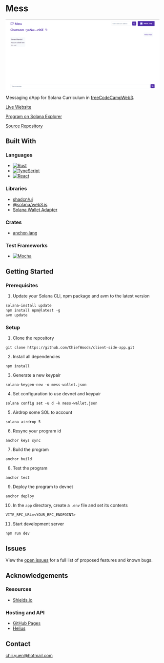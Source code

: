 # Mess

![Preview](preview.png)

Messaging dApp for Solana Curriculum in [freeCodeCampWeb3](https://web3.freecodecamp.org/).

[Live Website](https://chiefwoods.github.io/client-side-app/)

[Program on Solana Explorer](https://explorer.solana.com/address/MESSWwDyEZF9D63ktc12VGEGA6huravzPNJj9gjYFqq?cluster=devnet)

[Source Repository](https://github.com/ChiefWoods/client-side-app)

## Built With

### Languages

- [![Rust](https://img.shields.io/badge/Rust-f75008?style=for-the-badge&logo=rust)](https://www.rust-lang.org/)
- [![TypeScript](https://img.shields.io/badge/TypeScript-ffffff?style=for-the-badge&logo=typescript)](https://www.typescriptlang.org/)
- [![React](https://img.shields.io/badge/React-23272f?style=for-the-badge&logo=react)](https://react.dev/)

### Libraries

- [shadcn/ui](https://ui.shadcn.com/)
- [@solana/web3.js](https://solana-labs.github.io/solana-web3.js/)
- [Solana Wallet Adapter](https://github.com/anza-xyz/wallet-adapter)

### Crates

- [anchor-lang](https://docs.rs/anchor-lang/0.30.1/anchor_lang/index.html)

### Test Frameworks

- [![Mocha](https://img.shields.io/badge/Mocha-ffffff?style=for-the-badge&logo=mocha)](https://mochajs.org/)

## Getting Started

### Prerequisites

1. Update your Solana CLI, npm package and avm to the latest version

```
solana-install update
npm install npm@latest -g
avm update
```

### Setup

1. Clone the repository

```
git clone https://github.com/ChiefWoods/client-side-app.git
```

2. Install all dependencies

```
npm install
```

3. Generate a new keypair

```
solana-keygen-new -o mess-wallet.json
```

4. Set configuration to use devnet and keypair

```
solana config set -u d -k mess-wallet.json
```

5. Airdrop some SOL to account

```
solana airdrop 5
```

6. Resync your program id

```
anchor keys sync
```

7. Build the program

```
anchor build
```

8. Test the program

```
anchor test
```

9. Deploy the program to devnet

```
anchor deploy
```

10. In the `app` directory, create a `.env` file and set its contents

```
VITE_RPC_URL=<YOUR_RPC_ENDPOINT>
```

11. Start development server

```
npm run dev
```

## Issues

View the [open issues](https://github.com/ChiefWoods/client-side-app/issues) for a full list of proposed features and known bugs.

## Acknowledgements

### Resources

- [Shields.io](https://shields.io/)

### Hosting and API

- [GitHub Pages](https://pages.github.com/)
- [Helius](https://www.helius.dev/)

## Contact

[chii.yuen@hotmail.com](mailto:chii.yuen@hotmail.com)